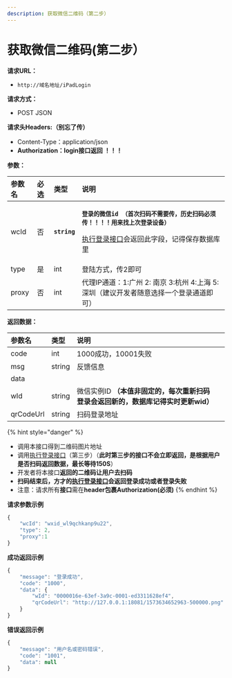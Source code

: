```yaml
---
description: 获取微信二维码（第二步）
---
```


# 获取微信二维码\(第二步）



**请求URL：**

* `http://域名地址/iPadLogin`

**请求方式：**

* POST JSON

**请求头Headers:（别忘了传）**

* Content-Type：application/json
* **Authorization：login接口返回 ！！！**

**参数：**

<table>
  <thead>
    <tr>
      <th style="text-align:left">&#x53C2;&#x6570;&#x540D;</th>
      <th style="text-align:left">&#x5FC5;&#x9009;</th>
      <th style="text-align:left">&#x7C7B;&#x578B;</th>
      <th style="text-align:left">&#x8BF4;&#x660E;</th>
    </tr>
  </thead>
  <tbody>
    <tr>
      <td style="text-align:left">wcId</td>
      <td style="text-align:left">&#x5426;</td>
      <td style="text-align:left"><b><code>string</code></b>
      </td>
      <td style="text-align:left">
        <p><b><code>&#x767B;&#x5F55;&#x7684;&#x5FAE;&#x4FE1;id &#xFF08;&#x9996;&#x6B21;&#x626B;&#x7801;&#x4E0D;&#x9700;&#x8981;&#x4F20;&#xFF0C;&#x5386;&#x53F2;&#x626B;&#x7801;&#x5FC5;&#x987B;&#x4F20;&#xFF01;&#xFF01;&#xFF01;&#xFF01;&#x7528;&#x6765;&#x627E;&#x4E0A;&#x6B21;&#x767B;&#x5F55;&#x8BBE;&#x5907;&#xFF09;</code></b>
        </p>
        <p><a href="https://docs.wkteam.cn/api-wen-dang/kai-shi-kai-fa/untitled">&#x6267;&#x884C;&#x767B;&#x5F55;&#x63A5;&#x53E3;</a>&#x4F1A;&#x8FD4;&#x56DE;&#x6B64;&#x5B57;&#x6BB5;&#xFF0C;&#x8BB0;&#x5F97;&#x4FDD;&#x5B58;&#x6570;&#x636E;&#x5E93;&#x91CC;</p>
      </td>
    </tr>
    <tr>
      <td style="text-align:left">type</td>
      <td style="text-align:left">&#x662F;</td>
      <td style="text-align:left">int</td>
      <td style="text-align:left">&#x767B;&#x9646;&#x65B9;&#x5F0F;&#xFF0C;&#x4F20;2&#x5373;&#x53EF;</td>
    </tr>
    <tr>
      <td style="text-align:left">proxy</td>
      <td style="text-align:left">&#x5426;</td>
      <td style="text-align:left">int</td>
      <td style="text-align:left">&#x4EE3;&#x7406;IP&#x901A;&#x9053;&#xFF1A;1:&#x5E7F;&#x5DDE; 2: &#x5357;&#x4EAC;
        3:&#x676D;&#x5DDE; 4:&#x4E0A;&#x6D77; 5:&#x6DF1;&#x5733;&#xFF08;&#x5EFA;&#x8BAE;&#x5F00;&#x53D1;&#x8005;&#x968F;&#x610F;&#x9009;&#x62E9;&#x4E00;&#x4E2A;&#x767B;&#x5F55;&#x901A;&#x9053;&#x5373;&#x53EF;&#xFF09;</td>
    </tr>
  </tbody>
</table>

**返回数据：**

| 参数名 | 类型 | 说明 |  |
| :--- | :--- | :--- | :--- |
| code | int | 1000成功，10001失败 |  |
| msg | string | 反馈信息 |  |
| data |  |  |  |
| wId | string | 微信实例ID  **（本值非固定的，每次重新扫码登录会返回新的，数据库记得实时更新wid）** |  |
| qrCodeUrl | string | 扫码登录地址 |  |

{% hint style="danger" %}
* 调用本接口得到二维码图片地址
* 调用[执行登录接口](https://docs.wkteam.cn/api-wen-dang/kai-shi-kai-fa/untitled)（第三步）（**此时第三步的接口不会立即返回，是根据用户是否扫码返回数据，最长等待150S**）
* 开发者将本接口**返回的二维码让用户去扫码**
* **扫码结束后，方才的**[**执行登录接口**](https://docs.wkteam.cn/api-wen-dang/kai-shi-kai-fa/untitled)**会返回登录成功或者登录失败**
* 注意：请求所有**接口**需在**header包裹Authorization\(必须\)**
{% endhint %}

**请求参数示例**

```javascript
{
    "wcId": "wxid_wl9qchkanp9u22",
    "type": 2,
    "proxy":1
}
```

**成功返回示例**

```javascript
{
    "message": "登录成功",
    "code": "1000",
    "data": {
        "wId": "0000016e-63ef-3a9c-0001-ed3311628ef4",
        "qrCodeUrl": "http://127.0.0.1:18081/1573634652963-500000.png"
    }
}
```

**错误返回示例**

```javascript
{
    "message": "用户名或密码错误",
    "code": "1001",
    "data": null
}
```

